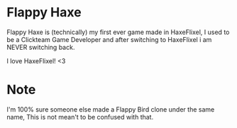 # Flappy Haxe
Flappy Haxe is (technically) my first ever game made in HaxeFlixel, I used to be a Clickteam Game Developer and after switching to HaxeFlixel i am NEVER switching back.

I love HaxeFlixel! <3

# Note
I'm 100% sure someone else made a Flappy Bird clone under the same name, This is not mean't to be confused with that.
